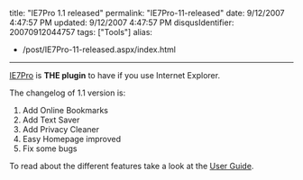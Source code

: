 title: "IE7Pro 1.1 released"
permalink: "IE7Pro-11-released"
date: 9/12/2007 4:47:57 PM
updated: 9/12/2007 4:47:57 PM
disqusIdentifier: 20070912044757
tags: ["Tools"]
alias:
 - /post/IE7Pro-11-released.aspx/index.html
---
[IE7Pro](http://www.ie7pro.com/) is **THE plugin** to have if you use Internet Explorer.

The changelog of 1.1 version is:
<!-- more -->

1.  Add Online Bookmarks
2.  Add Text Saver
3.  Add Privacy Cleaner
4.  Easy Homepage improved
5.  Fix some bugs 

To read about the different features take a look at the [User Guide](http://wiki.ie7pro.com/index.php/IE7Pro_User_Guide).

